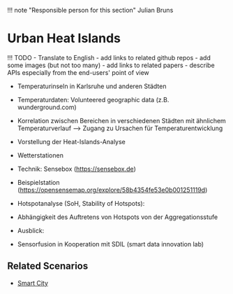 !!! note "Responsible person for this section"
    Julian Bruns

# Urban Heat Islands

!!! TODO
    - Translate to English
    - add links to related github repos
    - add some images (but not too many)
    - add links to related papers
    - describe APIs especially from the end-users' point of view
    
- Temperaturinseln in Karlsruhe und anderen Städten
- Temperaturdaten: Volunteered geographic data (z.B. wunderground.com)
- Korrelation zwischen Bereichen in verschiedenen Städten mit ähnlichem Temperaturverlauf --> Zugang zu Ursachen für Temperaturentwicklung

- Vorstellung der Heat-Islands-Analyse
- Wetterstationen
- Technik: Sensebox (<https://sensebox.de>)
- Beispielstation (<https://opensensemap.org/explore/58b4354fe53e0b001251119d>)
- Hotspotanalyse (SoH, Stability of Hotspots):
- Abhängigkeit des Auftretens von Hotspots von der Aggregationsstufe
- Ausblick:
- Sensorfusion in Kooperation mit SDIL (smart data innovation lab)


## Related Scenarios

  - [Smart City](../scenarios/smartcity)
